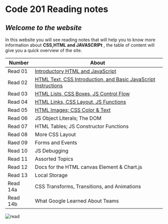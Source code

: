 #  Code 201 Reading notes
## *Welcome to the website*

 In this website you will see reading notes that will help you to know more information about **CSS,HTML and JAVASCRIPt** , the table of content  will give you a quick overview of the site.

 Number | About
------------ | -------------
Read 01 | [Introductory HTML and JavaScript](https://yasmeentawileh.github.io/reading-notes/class-01)
Read 02 |  [HTML Text, CSS Introduction, and Basic JavaScript Instructions](https://yasmeentawileh.github.io/reading-notes/class-02)
Read 03 | [HTML Lists, CSS Boxes, JS Control Flow](https://yasmeentawileh.github.io/reading-notes/class-03)
Read 04 | [HTML Links, CSS Layout, JS Functions](https://yasmeentawileh.github.io/reading-notes/class-04)
Read 05 |  [HTML Images; CSS Color & Text](https://yasmeentawileh.github.io/reading-notes/class-05)
Read 06 |  JS Object Literals; The DOM
Read 07 |  HTML Tables; JS Constructor Functions
Read 08 | More CSS Layout
Raed 09 | Forms and Events
Read 10 | JS Debugging
Read 11 | Assorted Topics
Read 12 | Docs for the HTML canvas Element & Chart.js
Read 13 | Local Storage
Read 14a| CSS Transforms, Transitions, and Animations
Read 14b| What Google Learned About Teams
 
 ![read](https://static.dribbble.com/users/5008510/screenshots/10840297/media/df7b4d1933701ea86c581ac730063966.gif )
